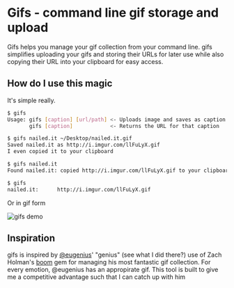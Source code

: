 # Gifs - command line gif storage and upload


Gifs helps you manage your gif collection from your command line. gifs simplifies uploading your gifs and storing their URLs for later use while also copying their URL into your clipboard for easy access.

## How do I use this magic
It's simple really.

```bash
$ gifs
Usage: gifs [caption] [url/path] <- Uploads image and saves as caption
       gifs [caption]            <- Returns the URL for that caption

$ gifs nailed.it ~/Desktop/nailed.it.gif
Saved nailed.it as http://i.imgur.com/llFuLyX.gif
I even copied it to your clipboard

$ gifs nailed.it
Found nailed.it: copied http://i.imgur.com/llFuLyX.gif to your clipboard

$ gifs
nailed.it:      http://i.imgur.com/llFuLyX.gif
```

Or in gif form

![gifs demo](http://i.imgur.com/bLx5KZN.gif)

## Inspiration

gifs is inspired by [@eugenius](https://github.com/eugenius)' "genius" (see what I did there?) use of Zach Holman's [boom](https://github.com/holman/boom) gem for managing his most fantastic gif collection. For every emotion, @eugenius has an appropirate gif. This tool is built to give me a competitive advantage such that I can catch up with him
